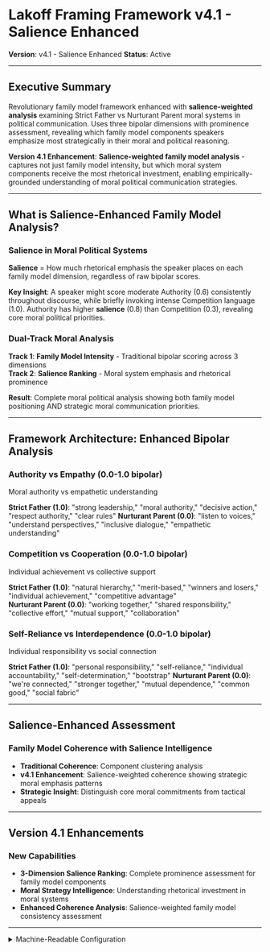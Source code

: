 # Lakoff Framing Framework v4.1 - Salience Enhanced
**Version**: v4.1 - Salience Enhanced
**Status**: Active

---

## Executive Summary

Revolutionary family model framework enhanced with **salience-weighted analysis** examining Strict Father vs Nurturant Parent moral systems in political communication. Uses three bipolar dimensions with prominence assessment, revealing which family model components speakers emphasize most strategically in their moral and political reasoning.

**Version 4.1 Enhancement**: **Salience-weighted family model analysis** - captures not just family model intensity, but which moral system components receive the most rhetorical investment, enabling empirically-grounded understanding of moral political communication strategies.

---

## What is Salience-Enhanced Family Model Analysis?

### **Salience in Moral Political Systems**

**Salience** = How much rhetorical emphasis the speaker places on each family model dimension, regardless of raw bipolar scores.

**Key Insight**: A speaker might score moderate Authority (0.6) consistently throughout discourse, while briefly invoking intense Competition language (1.0). Authority has higher **salience** (0.8) than Competition (0.3), revealing core moral political priorities.

### **Dual-Track Moral Analysis**

**Track 1**: **Family Model Intensity** - Traditional bipolar scoring across 3 dimensions  
**Track 2**: **Salience Ranking** - Moral system emphasis and rhetorical prominence

**Result**: Complete moral political analysis showing both family model positioning AND strategic moral communication priorities.

---

## Framework Architecture: Enhanced Bipolar Analysis

### **Authority vs Empathy (0.0-1.0 bipolar)**
Moral authority vs empathetic understanding

**Strict Father (1.0)**: "strong leadership," "moral authority," "decisive action," "respect authority," "clear rules"
**Nurturant Parent (0.0)**: "listen to voices," "understand perspectives," "inclusive dialogue," "empathetic understanding"

### **Competition vs Cooperation (0.0-1.0 bipolar)**
Individual achievement vs collective support

**Strict Father (1.0)**: "natural hierarchy," "merit-based," "winners and losers," "individual achievement," "competitive advantage"  
**Nurturant Parent (0.0)**: "working together," "shared responsibility," "collective effort," "mutual support," "collaboration"

### **Self-Reliance vs Interdependence (0.0-1.0 bipolar)**
Individual responsibility vs social connection

**Strict Father (1.0)**: "personal responsibility," "self-reliance," "individual accountability," "self-determination," "bootstrap"
**Nurturant Parent (0.0)**: "we're connected," "stronger together," "mutual dependence," "common good," "social fabric"

---

## Salience-Enhanced Assessment

### **Family Model Coherence with Salience Intelligence**
- **Traditional Coherence**: Component clustering analysis  
- **v4.1 Enhancement**: Salience-weighted coherence showing strategic moral emphasis patterns
- **Strategic Insight**: Distinguish core moral commitments from tactical appeals

---

## Version 4.1 Enhancements

### **New Capabilities**
- **3-Dimension Salience Ranking**: Complete prominence assessment for family model components
- **Moral Strategy Intelligence**: Understanding rhetorical investment in moral systems
- **Enhanced Coherence Analysis**: Salience-weighted family model consistency assessment

---

<details><summary>Machine-Readable Configuration</summary>

```json
{
  "name": "lakoff_framing_v4_1_salience_enhanced",
  "version": "v4.0", 
  "display_name": "Lakoff Framing Framework v4.1 - Salience Enhanced",
  "analysis_variants": {
    "default": {
      "description": "Salience-enhanced family model analysis across three bipolar dimensions",
      "analysis_prompt": "You are an expert in cognitive linguistics and political psychology, specializing in Lakoff's family model theory. Analyze using Lakoff Framing Framework v4.1 with SALIENCE-ENHANCED analysis. Score three bipolar dimensions and assess SALIENCE. AUTHORITY vs EMPATHY: Strict Father (1.0) - 'strong leadership', 'moral authority', 'decisive action'; Nurturant Parent (0.0) - 'listen to voices', 'understand perspectives', 'inclusive dialogue'. COMPETITION vs COOPERATION: Strict Father (1.0) - 'natural hierarchy', 'merit-based', 'individual achievement'; Nurturant Parent (0.0) - 'working together', 'shared responsibility', 'collaboration'. SELF-RELIANCE vs INTERDEPENDENCE: Strict Father (1.0) - 'personal responsibility', 'self-reliance', 'bootstrap'; Nurturant Parent (0.0) - 'stronger together', 'mutual dependence', 'common good'. CRITICAL: After bipolar scoring, rank dimensions by SALIENCE - rhetorical prominence in moral reasoning. Provide quotations, confidence, and family model coherence analysis."
    }
  },
  "calculation_spec": {
    "strict_father_model_score": "(authority_score + competition_score + self_reliance_score) / 3",
    "nurturant_parent_model_score": "(empathy_score + cooperation_score + interdependence_score) / 3", 
    "family_model_coherence_index": "Math.abs(strict_father_model_score - nurturant_parent_model_score)",
    "salience_weighted_assessment": "Dimension salience enables empirical family model strategic communication analysis"
  },
  "output_contract": {
    "schema": {
      "family_model_analysis": "string",
      "dimension_scores": "object",
      "salience_ranking": "array",
      "coherence_assessment": "string",
      "moral_strategy_analysis": "string"
    },
    "instructions": "JSON object only. Include salience_ranking for all 3 dimensions with 'dimension', 'salience_score', 'rank'. Include moral_strategy_analysis explaining family model emphasis priorities."
  }
}
```

</details> 